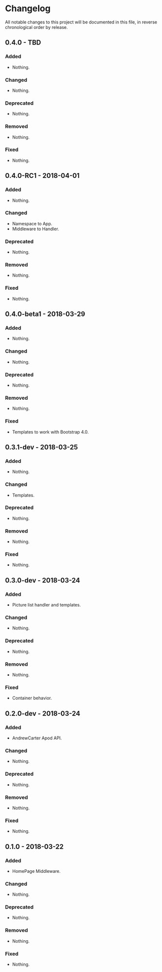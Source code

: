 # Changelog

All notable changes to this project will be documented in this file, in reverse chronological order by release.

## 0.4.0 - TBD

### Added

- Nothing.

### Changed

- Nothing.

### Deprecated

- Nothing.

### Removed

- Nothing.

### Fixed

- Nothing.

## 0.4.0-RC1 - 2018-04-01

### Added

- Nothing.

### Changed

- Namespace to App.
- Middleware to Handler.

### Deprecated

- Nothing.

### Removed

- Nothing.

### Fixed

- Nothing.

## 0.4.0-beta1 - 2018-03-29

### Added

- Nothing.

### Changed

- Nothing.

### Deprecated

- Nothing.

### Removed

- Nothing.

### Fixed

- Templates to work with Bootstrap 4.0.

## 0.3.1-dev - 2018-03-25

### Added

- Nothing.

### Changed

- Templates.

### Deprecated

- Nothing.

### Removed

- Nothing.

### Fixed

- Nothing.

## 0.3.0-dev - 2018-03-24

### Added

- Picture list handler and templates.

### Changed

- Nothing.

### Deprecated

- Nothing.

### Removed

- Nothing.

### Fixed

- Container behavior.

## 0.2.0-dev - 2018-03-24

### Added

- AndrewCarter Apod API.

### Changed

- Nothing.

### Deprecated

- Nothing.

### Removed

- Nothing.

### Fixed

- Nothing.

## 0.1.0 - 2018-03-22

### Added

- HomePage Middleware.

### Changed

- Nothing.

### Deprecated

- Nothing.

### Removed

- Nothing.

### Fixed

- Nothing.
